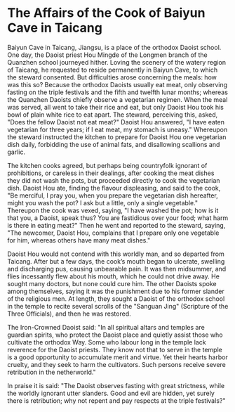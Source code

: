 # The Affairs of the Cook of Baiyun Cave in Taicang

Baiyun Cave in Taicang, Jiangsu, is a place of the orthodox Daoist school. One day, the Daoist priest Hou Mingde of the Longmen branch of the Quanzhen school journeyed hither. Loving the scenery of the watery region of Taicang, he requested to reside permanently in Baiyun Cave, to which the steward consented. But difficulties arose concerning the meals: how was this so? Because the orthodox Daoists usually eat meat, only observing fasting on the triple festivals and the fifth and twelfth lunar months; whereas the Quanzhen Daoists chiefly observe a vegetarian regimen. When the meal was served, all went to take their rice and eat, but only Daoist Hou took his bowl of plain white rice to eat apart. The steward, perceiving this, asked, "Does the fellow Daoist not eat meat?" Daoist Hou answered, "I have eaten vegetarian for three years; if I eat meat, my stomach is uneasy." Whereupon the steward instructed the kitchen to prepare for Daoist Hou one vegetarian dish daily, forbidding the use of animal fats, and disallowing scallions and garlic.

The kitchen cooks agreed, but perhaps being countryfolk ignorant of prohibitions, or careless in their dealings, after cooking the meat dishes they did not wash the pots, but proceeded directly to cook the vegetarian dish. Daoist Hou ate, finding the flavour displeasing, and said to the cook, "Be merciful, I pray you, when you prepare the vegetarian dish hereafter, might you wash the pot? I ask but a little, only a single vegetable." Thereupon the cook was vexed, saying, "I have washed the pot; how is it that you, a Daoist, speak thus? You are fastidious over your food; what harm is there in eating meat?" Then he went and reported to the steward, saying, "The newcomer, Daoist Hou, complains that I prepare only one vegetable for him, whereas others have many meat dishes."

Daoist Hou would not contend with this worldly man, and so departed from Taicang. After but a few days, the cook’s mouth began to ulcerate, swelling and discharging pus, causing unbearable pain. It was then midsummer, and flies incessantly flew about his mouth, which he could not drive away. He sought many doctors, but none could cure him. The other Daoists spoke among themselves, saying it was the punishment due to his former slander of the religious men. At length, they sought a Daoist of the orthodox school in the temple to recite several scrolls of the "Sanguan Jing" (Scripture of the Three Officials), and then he was restored.

The Iron-Crowned Daoist said: "In all spiritual altars and temples are guardian spirits, who protect the Daoist place and quietly assist those who cultivate the orthodox Way. Some who labour long in the temple lack reverence for the Daoist priests. They know not that to serve in the temple is a good opportunity to accumulate merit and virtue. Yet their hearts harbor cruelty, and they seek to harm the cultivators. Such persons receive severe retribution in the netherworld."

In praise it is said: "The Daoist observes fasting with great strictness, while the worldly ignorant utter slanders. Good and evil are hidden, yet surely there is retribution; why not repent and pay respects at the triple festivals?"
